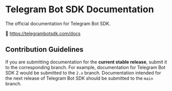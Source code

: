 # Telegram Bot SDK Documentation

The official documentation for Telegram Bot SDK.

📖 https://telegrambotsdk.com/docs

## Contribution Guidelines

If you are submitting documentation for the **current stable release**, submit it to the corresponding branch. For example, documentation for Telegram Bot SDK 2 would be submitted to the `2.x` branch. Documentation intended for the next release of Telegram Bot SDK should be submitted to the `main` branch.
